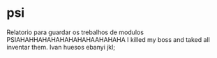# psi
Relatorio para guardar os trebalhos de modulos PSIAHAHHAHAHAHAHAHAHAAHAHAHA
I killed my boss and taked all inventar them.
Ivan huesos ebanyi
jkl;
